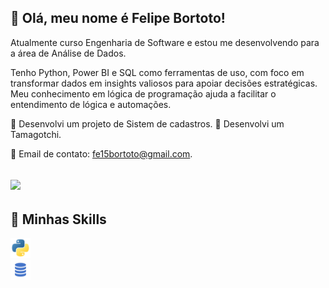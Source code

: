 ##  📌  Olá, meu nome é Felipe Bortoto!

Atualmente curso Engenharia de Software e estou me desenvolvendo para a área de Análise de Dados.

Tenho Python, Power BI e SQL como ferramentas de uso, com foco em transformar dados em insights valiosos para apoiar decisões estratégicas. Meu conhecimento em lógica de programação ajuda a facilitar o entendimento de lógica e automações.

🔭 Desenvolvi um projeto de Sistem de cadastros.
🐻 Desenvolvi um Tamagotchi.

💬 Email de contato: fe15bortoto@gmail.com.
##
 <a href="https://www.linkedin.com/in/felipebortoto" target="_blank"><img src="https://img.shields.io/badge/-LinkedIn-%230077B5?style=for-the-badge&logo=linkedin&logoColor=white" target="_blank"></a>
---

## 🚀 Minhas Skills

<code><img height="32" src="https://raw.githubusercontent.com/github/explore/main/topics/python/python.png" alt="Python"/>
<code><img height="32" src="https://raw.githubusercontent.com/github/explore/main/topics/sql/sql.png" alt="SQL"/></code>
